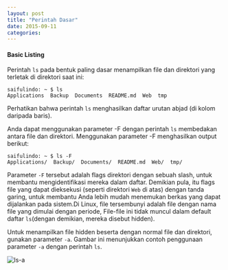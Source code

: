 ```yaml
---
layout: post
title: "Perintah Dasar"
date: 2015-09-11
categories:
---
```


#### Basic Listing
Perintah `ls` pada bentuk paling dasar menampilkan file dan direktori yang terletak di direktori saat ini:

```
saifulindo: ~ $ ls
Applications  Backup  Documents  README.md  Web  tmp
```
Perhatikan bahwa perintah `ls` menghasilkan daftar urutan abjad (di kolom daripada baris). 

Anda dapat menggunakan parameter -F dengan perintah `ls` membedakan antara file dan direktori. Menggunakan parameter -F menghasilkan output berikut:

```
saifulindo: ~ $ ls -F
Applications/  Backup/  Documents/  README.md  Web/  tmp/
```
Parameter `-F` tersebut adalah flags direktori dengan sebuah slash, untuk membantu mengidentifikasi mereka dalam daftar. Demikian pula, itu flags file yang dapat dieksekusi (seperti direktori `Web` di atas) dengan tanda garing, untuk membantu Anda lebih mudah menemukan berkas yang dapat dijalankan pada sistem.Di Linux, file tersembunyi adalah file dengan nama file yang dimulai dengan periode, File-file ini tidak muncul dalam default daftar `ls`(dengan demikian, mereka disebut hidden).

Untuk menampilkan file hidden beserta dengan normal file dan direktori, gunakan parameter `-a`. Gambar ini menunjukkan contoh penggunaan parameter `-a` dengan perintah `ls`.

![ls-a]({{site.baseurl}}/belajar-linux/resources/img/ls-a.png)